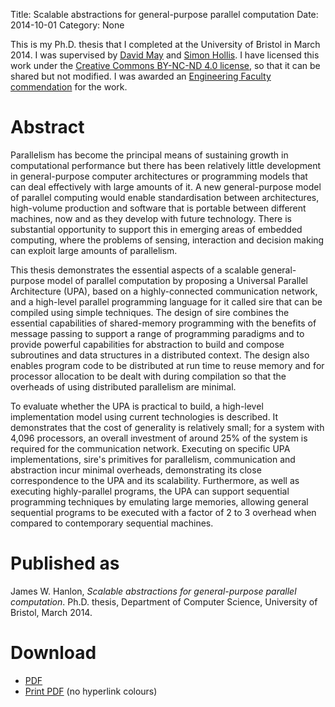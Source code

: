 Title: Scalable abstractions for general-purpose parallel computation
Date: 2014-10-01
Category: None

This is my Ph.D. thesis that I completed at the University of Bristol in March
2014. I was supervised by [David May](https://www.cs.bris.ac.uk/~dave/) and
[Simon Hollis](http://www.cs.bris.ac.uk/staff/simon/). I have licensed this work
under the
[Creative Commons BY-NC-ND 4.0 license](http://creativecommons.org/licenses/by-nc-nd/4.0/),
so that it can be shared but not modified. I was awarded an
[Engineering Faculty commendation](http://www.bristol.ac.uk/engineering/postgraduate/commendations/hanlon.html)
for the work.

# Abstract

Parallelism has become the principal means of sustaining growth in
computational performance but there has been relatively little development in
general-purpose computer architectures or programming models that can deal
effectively with large amounts of it. A new general-purpose model of parallel
computing would enable standardisation between architectures, high-volume
production and software that is portable between different machines, now and as
they develop with future technology. There is substantial opportunity to
support this in emerging areas of embedded computing, where the problems of
sensing, interaction and decision making can exploit large amounts of
parallelism.

This thesis demonstrates the essential aspects of a scalable general-purpose
model of parallel computation by proposing a Universal Parallel Architecture
(UPA), based on a highly-connected communication network, and a high-level
parallel programming language for it called sire that can be compiled using
simple techniques. The design of sire combines the essential capabilities of
shared-memory programming with the benefits of message passing to support a
range of programming paradigms and to provide powerful capabilities for
abstraction to build and compose subroutines and data structures in a
distributed context. The design also enables program code to be distributed at
run time to reuse memory and for processor allocation to be dealt with during
compilation so that the overheads of using distributed parallelism are minimal.

To evaluate whether the UPA is practical to build, a high-level implementation
model using current technologies is described. It demonstrates that the cost of
generality is relatively small; for a system with 4,096 processors, an overall
investment of around 25% of the system is required for the communication
network. Executing on specific UPA implementations, sire's primitives for
parallelism, communication and abstraction incur minimal overheads,
demonstrating its close correspondence to the UPA and its scalability.
Furthermore, as well as executing highly-parallel programs, the UPA can support
sequential programming techniques by emulating large memories, allowing general
sequential programs to be executed with a factor of 2 to 3 overhead when
compared to contemporary sequential machines.

# Published as

James W. Hanlon, *Scalable abstractions for general-purpose parallel
computation*.  Ph.D. thesis, Department of Computer Science, University of
Bristol, March 2014.

# Download

- [PDF]({filename}/files/thesis.pdf)
- [Print PDF]({filename}/files/thesis-print.pdf) (no hyperlink colours)

